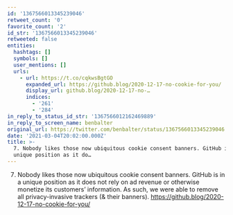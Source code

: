 ```yaml
---
id: '1367566013345239046'
retweet_count: '0'
favorite_count: '2'
id_str: '1367566013345239046'
retweeted: false
entities:
  hashtags: []
  symbols: []
  user_mentions: []
  urls:
    - url: https://t.co/cqkwsBgtGO
      expanded_url: https://github.blog/2020-12-17-no-cookie-for-you/
      display_url: github.blog/2020-12-17-no-…
      indices:
        - '261'
        - '284'
in_reply_to_status_id_str: '1367566012162469889'
in_reply_to_screen_name: benbalter
original_url: https://twitter.com/benbalter/status/1367566013345239046
date: '2021-03-04T20:02:00.000Z'
title: >-
  7. Nobody likes those now ubiquitous cookie consent banners. GitHub is in a
  unique position as it do…
---
```


7. Nobody likes those now ubiquitous cookie consent banners. GitHub is in a unique position as it does not rely on ad revenue or otherwise monetize its customers’ information. As such, we were able to remove all privacy-invasive trackers (&amp; their banners). https://github.blog/2020-12-17-no-cookie-for-you/